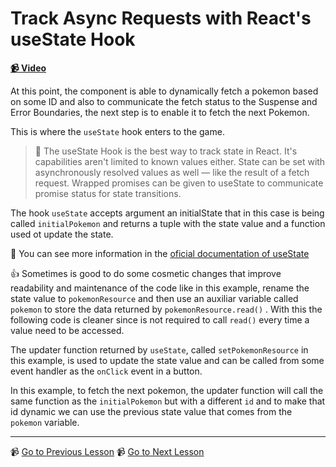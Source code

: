 # Track Async Requests with React's useState Hook

**[📹 Video](https://egghead.io/lessons/react-track-async-requests-with-react-s-usestate-hook)**

At this point, the component is able to dynamically fetch a pokemon based on some ID and also to communicate the fetch status to the Suspense and Error Boundaries, the next step is to enable it to fetch the next Pokemon.

This is where the `useState` hook enters to the game.



> 📝 The useState Hook is the best way to track state in React. It's capabilities aren't limited to known values either. State can be set with asynchronously resolved values as well — like the result of a fetch request. Wrapped promises can be given to useState to communicate promise status for state transitions.

The hook `useState` accepts argument an initialState that in this case is being called `initialPokemon` and returns a tuple with the state value and a function used ot update the state.

📄 You can see more information in the [oficial documentation of useState](https://en.reactjs.org/docs/hooks-state.html)



👍 Sometimes is good to do some cosmetic changes that improve readability and maintenance of the code like in this example, rename the state value to `pokemonResource` and then use an auxiliar variable called `pokemon` to store the data returned by `pokemonResource.read()` . With this the following code is cleaner since is not required to call `read()` every time a value need to be accessed.



The updater function returned by `useState`,  called  `setPokemonResource` in this example, is used to update the state value and can be called from some event handler as the `onClick` event in a button.

In this example, to fetch the next pokemon, the updater function will call the  same function as the `initialPokemon` but with a different `id` and to make that id dynamic we can use the previous state value that comes from the `pokemon` variable.



---

📹 [Go to Previous Lesson](https://egghead.io/lessons/react-separate-api-utility-functions-from-react-components)
📹 [Go to Next Lesson](https://egghead.io/lessons/react-enable-suspense-features-with-experimental-concurrent-mode-using-reactdom-createroot)
